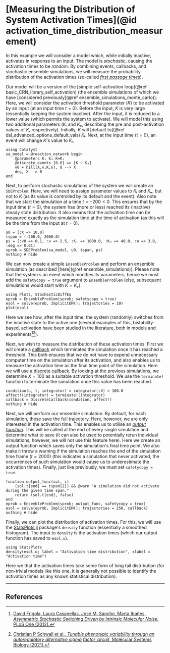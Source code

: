 # [Measuring the Distribution of System Activation Times](@id activation_time_distribution_measurement)
In this example we will consider a model which, while initially inactive, activates in response to an input. The model is *stochastic*, causing the activation times to be *random*. By combining events, callbacks, and stochastic ensemble simulations, we will measure the probability distribution of the activation times (so-called [*first passage times*](https://en.wikipedia.org/wiki/First-hitting-time_model)).

Our model will be a version of the [simple self-activation loop](@ref basic_CRN_library_self_activation) (the ensemble simulations of which we have [considered previously](@ref ensemble_simulations_monte_carlo)). Here, we will consider the activation threshold parameter ($K$) to be activated by an input (at an input time $t = 0$). Before the input, $K$ is very large (essentially keeping the system inactive). After the input, it is reduced to a lower value (which permits the system to activate). We will model this using two additional parameters ($Kᵢ$ and $Kₐ$, describing the pre and post-activation values of $K$, respectively). Initially, $K$ will [default to](@ref dsl_advanced_options_default_vals) $Kᵢ$. Next, at the input time ($t = 0$), an event will change $K$'s value to $Kᵢ$.
```@example activation_time_distribution_measurement
using Catalyst
sa_model = @reaction_network begin
    @parameters Kᵢ Kₐ K=Kᵢ
    @discrete_events [0.0] => [K ~ Kₐ]
    v0 + hill(X,v,K,n), 0 --> X
    deg, X --> 0
end
```
Next, to perform stochastic simulations of the system we will create an `SDEProblem`. Here, we will need to assign parameter values to $Kᵢ$ and $Kₐ$, but not to $K$ (as its value is controlled by its default and the event). Also note that we start the simulation at a time $t = -200 < 0$. This ensures that by the input time ($t = 0$), the system has (more or less) reached its (inactive) steady state distribution. It also means that the activation time can be measured exactly as the simulation time at the time of activation (as this will be the time from the input at $t = 0$).
```@example activation_time_distribution_measurement
u0 = [:X => 10.0]
tspan = (-200.0, 2000.0)
ps = [:v0 => 0.1, :v => 2.5, :Kᵢ => 1000.0, :Kₐ => 40.0, :n => 3.0, :deg => 0.01]
sprob = SDEProblem(sa_model, u0, tspan, ps)
nothing # hide 
```
We can now create a simple `EnsembleProblem` and perform an ensemble simulation (as described [here](@ref ensemble_simulations)). Please note that the system s an event which modifies its parameters, hence we must add the `safetycopy = true` argument to `EnsembleProblem` (else, subsequent simulations would start with $K = Kₐ$).
```@example activation_time_distribution_measurement
using Plots, StochasticDiffEq
eprob = EnsembleProblem(sprob; safetycopy = true)
esol = solve(eprob, ImplicitEM(); trajectories = 10)
plot(esol)
```
Here we see how, after the input time, the system (randomly) switches from the inactive state to the active one (several examples of this, bistability-based, activation have been studied in the literature, both in models and experiments[^1][^2]).

Next, we wish to measure the distribution of these activation times. First we will create a [callback](https://docs.sciml.ai/DiffEqDocs/stable/features/callback_functions/) which terminates the simulation once it has reached a threshold. This both ensures that we do not have to expend unnecessary computer time on the simulation after its activation, and also enables us to measure the activation time as the final time point of the simulation. Here we will use a [discrete callback](https://docs.sciml.ai/DiffEqDocs/stable/features/callback_functions/#SciMLBase.DiscreteCallback). By looking at the previous simulations, we determine $X = 100$ as a suitable activation threshold. We use the `terminate!` function to terminate the simulation once this value has been reached.
```@example activation_time_distribution_measurement
condition(u, t, integrator) = integrator[:X] > 100.0
affect!(integrator) = terminate!(integrator)
callback = DiscreteCallback(condition, affect!)
nothing # hide
```
Next, we will perform our ensemble simulation. By default, for each simulation, these save the full trajectory. Here, however, we are only interested in the activation time. This enables us to utilise an [*output function*](https://docs.sciml.ai/DiffEqDocs/dev/features/ensemble/#Building-a-Problem). This will be called at the end of every single simulation and determine what to save (it can also be used to potentially rerun individual simulations, however, we will not use this feature here). Here we create an output function which saves only the simulation's final time point. We also make it throw a warning if the simulation reaches the end of the simulation time frame ($t = 2000$) (this indicates a simulation that never activated, the occurrences of such simulation would cause us to underestimate the activation times). Finally, just like previously, we must set `safetycopy = true`.
```@example activation_time_distribution_measurement
function output_func(sol, i)
    (sol.t[end] == tspan[2]) && @warn "A simulation did not activate during the given time span."
    return (sol.t[end], false)
end
eprob = EnsembleProblem(sprob; output_func, safetycopy = true)
esol = solve(eprob, ImplicitEM(); trajectories = 250, callback)
nothing # hide
```
Finally, we can plot the distribution of activation times. For this, we will use the [StatsPlots.jl](https://docs.juliaplots.org/latest/generated/statsplots/) package's `density` function (essentially a smoothed histogram). The input to `density` is the activation times (which our output function has saved to `esol.u`).
```@example activation_time_distribution_measurement
using StatsPlots
density(esol.u; label = "Activation time distribution", xlabel = "Activation time")
```
Here we that the activation times take some form of long tail distribution (for non-trivial models like this one, it is generally not possible to identify the activation times as any known statistical distribution).

---
## References
[^1]: [David Frigola, Laura Casanellas, José M. Sancho, Marta Ibañes, *Asymmetric Stochastic Switching Driven by Intrinsic Molecular Noise*, PLoS One (2012).](https://journals.plos.org/plosone/article?id=10.1371/journal.pone.0031407)
[^2]: [Christian P Schwall et al., *Tunable phenotypic variability through an autoregulatory alternative sigma factor circuit*, Molecular Systems Biology (2021).](https://www.embopress.org/doi/full/10.15252/msb.20209832)